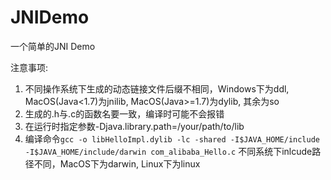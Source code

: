 # JNIDemo
一个简单的JNI Demo

注意事项:
1. 不同操作系统下生成的动态链接文件后缀不相同，Windows下为ddl, MacOS(Java<1.7)为jnilib, MacOS(Java>=1.7)为dylib, 其余为so
2. 生成的.h与.c的函数名要一致，编译时可能不会报错
3. 在运行时指定参数-Djava.library.path=/your/path/to/lib
4. 编译命令`gcc -o libHelloImpl.dylib -lc -shared -I$JAVA_HOME/include -I$JAVA_HOME/include/darwin com_alibaba_Hello.c` 不同系统下inlcude路径不同，MacOS下为darwin, Linux下为linux
